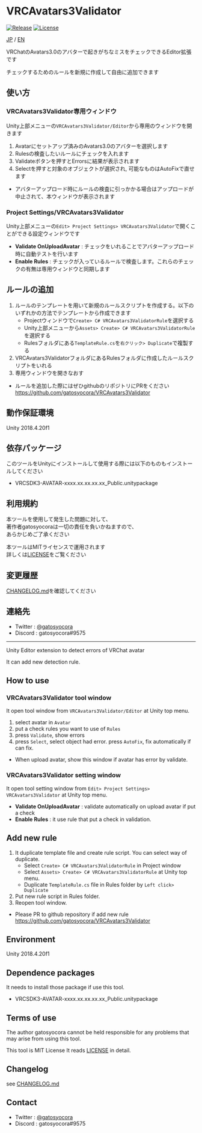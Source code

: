 # VRCAvatars3Validator

[![Release](https://img.shields.io/github/v/release/gatosyocora/VRCAvatars3Validator?sort=semver)](https://img.shields.io/github/v/release/gatosyocora/VRCAvatars3Validator?sort=semver)
[![License](https://img.shields.io/badge/License-MIT-green.svg)](https://img.shields.io/badge/License-MIT-green.svg)

[JP](#jp) / [EN](#en)

<p id="jp"></p>
VRChatのAvatars3.0のアバターで起きがちなミスをチェックできるEditor拡張です

チェックするためのルールを新規に作成して自由に追加できます

## 使い方

### VRCAvatars3Validator専用ウィンドウ

Unity上部メニューの`VRCAvatars3Validator/Editor`から専用のウィンドウを開きます

1. Avatarにセットアップ済みのAvatars3.0のアバターを選択します
2. Rulesの検査したいルールにチェックを入れます
3. Validateボタンを押すとErrorsに結果が表示されます
4. Selectを押すと対象のオブジェクトが選択され, 可能なものはAutoFixで直せます

- アバターアップロード時にルールの検査に引っかかる場合はアップロードが中止されて、本ウィンドウが表示されます

### Project Settings/VRCAvatars3Validator

Unity上部メニューの`Edit> Project Settings> VRCAvatars3Validator`で開くことができる設定ウィンドウです

- **Validate OnUploadAvatar** : チェックをいれることでアバターアップロード時に自動テストを行います
- **Enable Rules** : チェックが入っているルールで検査します。これらのチェックの有無は専用ウィンドウと同期します

## ルールの追加

1. ルールのテンプレートを用いて新規のルールスクリプトを作成する。以下のいずれかの方法でテンプレートから作成できます
    - Projectウィンドウで`Create> C# VRCAvatars3ValidatorRule`を選択する
    - Unity上部メニューから`Assets> Create> C# VRCAvatars3ValidatorRule`を選択する
    - Rulesフォルダにある`TemplateRule.cs`を`右クリック> Duplicate`で複製する
2. VRCAvatars3ValidatorフォルダにあるRulesフォルダに作成したルールスクリプトをいれる
3. 専用ウィンドウを開きなおす

- ルールを追加した際にはぜひgithubのリポジトリにPRをください
<https://github.com/gatosyocora/VRCAvatars3Validator>

## 動作保証環境

Unity 2018.4.20f1

## 依存パッケージ

このツールをUnityにインストールして使用する際には以下のものもインストールしてください

- VRCSDK3-AVATAR-xxxx.xx.xx.xx.xx_Public.unitypackage

## 利用規約

本ツールを使用して発生した問題に対して、  
著作者gatosyocoraは一切の責任を負いかねますので、  
あらかじめご了承ください

本ツールはMITライセンスで運用されます  
詳しくは[LICENSE](https://github.com/gatosyocora/VRCAvatars3Validator/blob/master/LICENSE)をご覧ください

## 変更履歴

[CHANGELOG.md](./CHANGELOG.md)を確認してください

## 連絡先

- Twitter : [@gatosyocora](https://twitter.com/gatosyocora)
- Discord : gatosyocora#9575

---
<p id="en"></p>
Unity Editor extension to detect errors of VRChat avatar

It can add new detection rule.

## How to use

### VRCAvatars3Validator tool window

It open tool window from `VRCAvatars3Validator/Editor` at Unity top menu.

1. select avatar in `Avatar`
2. put a check rules you want to use of `Rules`
3. press `Validate`, show errors
4. press `Select`, select object had error. press `AutoFix`, fix automatically if can fix.

- When upload avatar, show this window if avatar has error by validate.

### VRCAvatars3Validator setting window

It open tool setting window from `Edit> Project Settings> VRCAvatars3Validator` at Unity top menu.

- **Validate OnUploadAvatar** : validate automatically on upload avatar if put a check
- **Enable Rules** : it use rule that put a check in validation.

## Add new rule

1. It duplicate template file and create rule script. You can select way of duplicate.
    - Select `Create> C# VRCAvatars3ValidatorRule` in Project window
    - Select `Assets> Create> C# VRCAvatars3ValidatorRule` at Unity top menu.
    - Duplicate `TemplateRule.cs` file in Rules folder by `Left click> Duplicate`
2. Put new rule script in Rules folder.
3. Reopen tool window.

- Please PR to github repository if add new rule
<https://github.com/gatosyocora/VRCAvatars3Validator>

## Environment

Unity 2018.4.20f1

## Dependence packages

It needs to install those package if use this tool.

- VRCSDK3-AVATAR-xxxx.xx.xx.xx.xx_Public.unitypackage

## Terms of use

The author gatosyocora cannot be held responsible for any problems that may arise from using this tool. 

This tool is MIT License 
It reads [LICENSE](https://github.com/gatosyocora/VRCAvatars3Validator/blob/master/LICENSE) in detail.

## Changelog

see [CHANGELOG.md](./CHANGELOG.md)

## Contact

- Twitter : [@gatosyocora](https://twitter.com/gatosyocora)
- Discord : gatosyocora#9575
